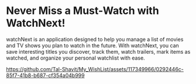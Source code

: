 # Never Miss a Must-Watch with WatchNext!


watchNext is an application designed to help you manage a list of movies and TV shows you plan to watch in the future. With watchNext, you can save interesting titles you discover, track them, watch trailers, mark items as watched, and organize your personal watchlist with ease.


https://github.com/Tal-Shavit/My_WishList/assets/117349966/0292446c-85f7-41b8-b687-cf354a04b999




